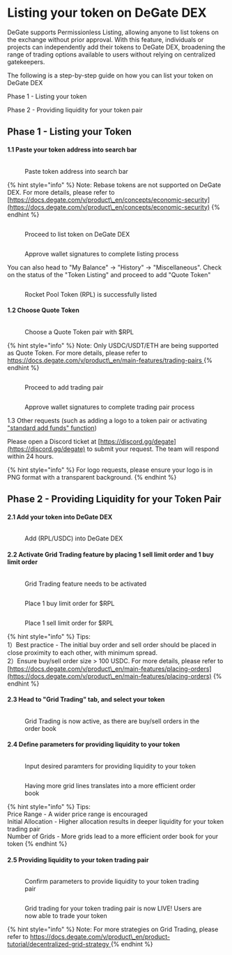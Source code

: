 # Listing your token on DeGate DEX

DeGate supports Permissionless Listing, allowing anyone to list tokens on the exchange without prior approval. With this feature, individuals or projects can independently add their tokens to DeGate DEX, broadening the range of trading options available to users without relying on centralized gatekeepers.

The following is a step-by-step guide on how you can list your token on DeGate DEX

Phase 1 - Listing your token

Phase 2 - Providing liquidity for your token pair

## Phase 1 - Listing your Token&#x20;

#### 1.1 Paste your token address into search bar

<figure><img src="../.gitbook/assets/image (41).png" alt=""><figcaption><p>Paste token address into search bar</p></figcaption></figure>



{% hint style="info" %}
Note: Rebase tokens are not supported on DeGate DEX. For more details, please refer to [https://docs.degate.com/v/product\_en/concepts/economic-security](https://docs.degate.com/v/product\_en/concepts/economic-security)
{% endhint %}

<figure><img src="../.gitbook/assets/image (42).png" alt=""><figcaption><p>Proceed to list token on DeGate DEX</p></figcaption></figure>

<figure><img src="../.gitbook/assets/image (44).png" alt=""><figcaption><p>Approve wallet signatures to complete listing process</p></figcaption></figure>

You can also head to "My Balance" -> "History" -> "Miscellaneous". Check on the status of the "Token Listing" and proceed to add "Quote Token"

<figure><img src="../.gitbook/assets/image (46).png" alt=""><figcaption><p>Rocket Pool Token (RPL) is successfully listed</p></figcaption></figure>

#### 1.2 Choose Quote Token

<figure><img src="../.gitbook/assets/image (48).png" alt=""><figcaption><p>Choose a Quote Token  pair with $RPL</p></figcaption></figure>

{% hint style="info" %}
Note: Only USDC/USDT/ETH are being supported as Quote Token. For more details, please refer to [https://docs.degate.com/v/product\_en/main-features/trading-pairs ](https://docs.degate.com/v/product\_en/main-features/trading-pairs)
{% endhint %}

<figure><img src="../.gitbook/assets/image (49).png" alt=""><figcaption><p>Proceed to add trading pair</p></figcaption></figure>

<figure><img src="../.gitbook/assets/image (50).png" alt=""><figcaption><p>Approve wallet signatures to complete trading pair process</p></figcaption></figure>

1.3 Other requests (such as adding a logo to a token pair or activating ["standard add funds" function](https://docs.degate.com/v/product\_en/main-features/deposit))

Please open a Discord ticket at [https://discord.gg/degate](https://discord.gg/degate) to submit your request. The team will respond within 24 hours.

{% hint style="info" %}
For logo requests, please ensure your logo is in PNG format with a transparent background.
{% endhint %}

## Phase 2 - Providing Liquidity for your Token Pair

#### 2.1 Add your token into DeGate DEX&#x20;

<figure><img src="../.gitbook/assets/image (51).png" alt=""><figcaption><p>Add (RPL/USDC) into DeGate DEX</p></figcaption></figure>

#### 2.2 Activate Grid Trading feature by placing 1 sell limit order and 1 buy limit order

<figure><img src="../.gitbook/assets/image (52).png" alt=""><figcaption><p>Grid Trading feature needs to be activated</p></figcaption></figure>

<figure><img src="../.gitbook/assets/image (53).png" alt=""><figcaption><p>Place 1 buy limit order for $RPL</p></figcaption></figure>

<figure><img src="../.gitbook/assets/image (54).png" alt=""><figcaption><p>Place 1 sell limit order for $RPL</p></figcaption></figure>

{% hint style="info" %}
Tips: \
1）Best practice - The initial buy order and sell order should be placed in close proximity to each other, with minimum spread.\
2）Ensure buy/sell order size > 100 USDC. For more details, please refer to [https://docs.degate.com/v/product\_en/main-features/placing-orders](https://docs.degate.com/v/product\_en/main-features/placing-orders)
{% endhint %}

#### 2.3 Head to "Grid Trading" tab, and select your token

<figure><img src="../.gitbook/assets/image (55).png" alt=""><figcaption><p>Grid Trading is now active, as there are buy/sell orders in the order book</p></figcaption></figure>

#### 2.4 Define parameters for providing liquidity to your token

<figure><img src="../.gitbook/assets/image (56).png" alt=""><figcaption><p>Input desired paramters for providing liquidity to your token</p></figcaption></figure>

<figure><img src="../.gitbook/assets/image (57).png" alt=""><figcaption><p>Having more grid lines translates into a more efficient order book</p></figcaption></figure>

{% hint style="info" %}
Tips:\
Price Range -  A wider price range is encouraged \
Initial Allocation - Higher allocation results in deeper liquidity for your token trading pair\
Number of Grids - More grids lead to a more efficient order book for your token
{% endhint %}

#### 2.5 Providing liquidity to your token trading pair

<figure><img src="../.gitbook/assets/image (58).png" alt=""><figcaption><p>Confirm parameters to provide liquidity to your token trading pair</p></figcaption></figure>

<figure><img src="../.gitbook/assets/image (59).png" alt=""><figcaption><p>Grid trading for your token trading pair is now LIVE! Users are now able to trade your token</p></figcaption></figure>

{% hint style="info" %}
Note: For more strategies on Grid Trading, please refer to [https://docs.degate.com/v/product\_en/product-tutorial/decentralized-grid-strategy ](https://docs.degate.com/v/product\_en/product-tutorial/decentralized-grid-strategy)
{% endhint %}
